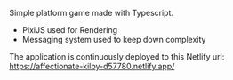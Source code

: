 Simple platform game made with Typescript.

- PixiJS used for Rendering
- Messaging system used to keep down complexity

The application is continuously deployed to this Netlify url: https://affectionate-kilby-d57780.netlify.app/
